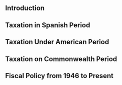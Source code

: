 
## Introduction


## Taxation in Spanish Period


## Taxation Under American Period


## Taxation on Commonwealth Period


## Fiscal Policy from 1946 to Present